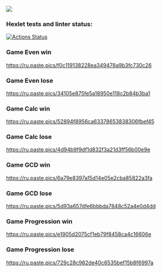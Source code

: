 <a href="https://codeclimate.com/github/Denis-Shakhurov/java-project-61/maintainability"><img src="https://api.codeclimate.com/v1/badges/458e0601326fcda5a1b3/maintainability" /></a>

### Hexlet tests and linter status:
[![Actions Status](https://github.com/Denis-Shakhurov/java-project-61/actions/workflows/hexlet-check.yml/badge.svg)](https://github.com/Denis-Shakhurov/java-project-61/actions)

### Game Even win
https://ru.paste.pics/f0c119138228ea349478a9b3fc730c26

### Game Even lose
https://ru.paste.pics/34105e875fe5a18950e118c2b84b3ba1

### Game Calc win
https://ru.paste.pics/52894f8956ca63378653838306fbef45

### Game Calc lose
https://ru.paste.pics/4d94b9f9df1d832f3a21d3ff56b00e9e

### Game GCD win
https://ru.paste.pics/6a79e8397a15d14e05e2cba85822a3fa

### Game GCD lose
https://ru.paste.pics/5d93a657dfe6bbbda7848c52a4e0d4dd

### Game Progression win
https://ru.paste.pics/e1905d2075cf1eb79f8458ca4c16606e

### Game Progression lose
https://ru.paste.pics/729c28c982de40c6535bef15b8f6997a
